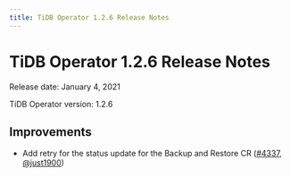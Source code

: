 ```yaml
---
title: TiDB Operator 1.2.6 Release Notes
---
```

# TiDB Operator 1.2.6 Release Notes

Release date: January 4, 2021

TiDB Operator version: 1.2.6

## Improvements

- Add retry for the status update for the Backup and Restore CR ([#4337](https://github.com/pingcap/tidb-operator/pull/4337), [@just1900](https://github.com/just1900))
